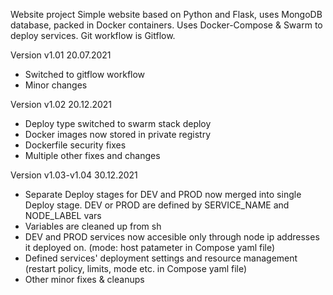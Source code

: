 Website project
Simple website based on Python and Flask, uses MongoDB database, packed in Docker containers.
Uses Docker-Compose & Swarm to deploy services.
Git workflow is Gitflow.

Version v1.01 20.07.2021
* Switched to gitflow workflow
* Minor changes

Version v1.02 20.12.2021
* Deploy type switched to swarm stack deploy
* Docker images now stored in private registry
* Dockerfile security fixes
* Multiple other fixes and changes

Version v1.03-v1.04 30.12.2021
* Separate Deploy stages for DEV and PROD now merged into single Deploy stage. DEV or PROD are defined by SERVICE_NAME and NODE_LABEL vars
* Variables are cleaned up from sh 
* DEV and PROD services now accesible only through node ip addresses it deployed on. (mode: host patameter in Compose yaml file)
* Defined services' deployment settings and resource management (restart policy, limits, mode etc. in Compose yaml file)
* Other minor fixes & cleanups 